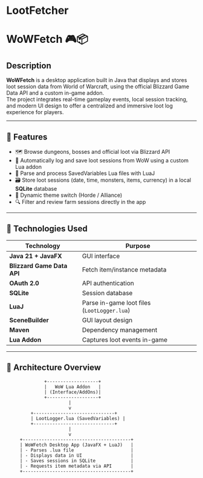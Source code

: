 # LootFetcher

# WoWFetch 🎮📦

## Description

**WoWFetch** is a desktop application built in Java that displays and stores loot session data from World of Warcraft, using the official Blizzard Game Data API and a custom in-game addon.  
The project integrates real-time gameplay events, local session tracking, and modern UI design to offer a centralized and immersive loot log experience for players.

---

## 🧩 Features

- 🗺️ Browse dungeons, bosses and official loot via Blizzard API  
- 💾 Automatically log and save loot sessions from WoW using a custom Lua addon  
- 🧠 Parse and process SavedVariables Lua files with LuaJ  
- 🗃️ Store loot sessions (date, time, monsters, items, currency) in a local **SQLite** database  
- 🎨 Dynamic theme switch (Horde / Alliance)  
- 🔍 Filter and review farm sessions directly in the app

---

## 🔧 Technologies Used

| Technology        | Purpose                                              |
|-------------------|------------------------------------------------------|
| **Java 21 + JavaFX**       | GUI interface                               |
| **Blizzard Game Data API** | Fetch item/instance metadata                |
| **OAuth 2.0**              | API authentication                          |
| **SQLite**                 | Session database                            |
| **LuaJ**                   | Parse in-game loot files (`LootLogger.lua`) |
| **SceneBuilder**           | GUI layout design                           |
| **Maven**                  | Dependency management                       |
| **Lua Addon**              | Captures loot events in-game                |

---


## 📂 Architecture Overview

                  +-------------------+
                  |   WoW Lua Addon   |
                  | (Interface/AddOns)|
                  +-------------------+
                           |
                           v
             +------------------------------+
             | LootLogger.lua (SavedVariables) |
             +------------------------------+
                           |
                           v
         +----------------------------------------+
         | WoWFetch Desktop App (JavaFX + LuaJ)   |
         | - Parses .lua file                     |
         | - Displays data in UI                  |
         | - Saves sessions in SQLite             |
         | - Requests item metadata via API       |
         +----------------------------------------+

